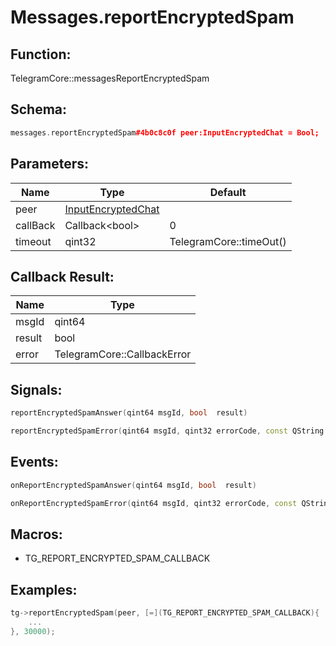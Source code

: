 # Messages.reportEncryptedSpam

## Function:

TelegramCore::messagesReportEncryptedSpam

## Schema:

```c++
messages.reportEncryptedSpam#4b0c8c0f peer:InputEncryptedChat = Bool;
```
## Parameters:

|Name|Type|Default|
|----|----|-------|
|peer|[InputEncryptedChat](../../types/inputencryptedchat.md)||
|callBack|Callback&lt;bool&gt;|0|
|timeout|qint32|TelegramCore::timeOut()|

## Callback Result:

|Name|Type|
|----|----|
|msgId|qint64|
|result|bool|
|error|TelegramCore::CallbackError|

## Signals:

```c++
reportEncryptedSpamAnswer(qint64 msgId, bool  result)
```
```c++
reportEncryptedSpamError(qint64 msgId, qint32 errorCode, const QString &errorText)
```

## Events:

```c++
onReportEncryptedSpamAnswer(qint64 msgId, bool  result)
```
```c++
onReportEncryptedSpamError(qint64 msgId, qint32 errorCode, const QString &errorText)
```

## Macros:

* TG_REPORT_ENCRYPTED_SPAM_CALLBACK

## Examples:

```c++
tg->reportEncryptedSpam(peer, [=](TG_REPORT_ENCRYPTED_SPAM_CALLBACK){
    ...
}, 30000);
```
